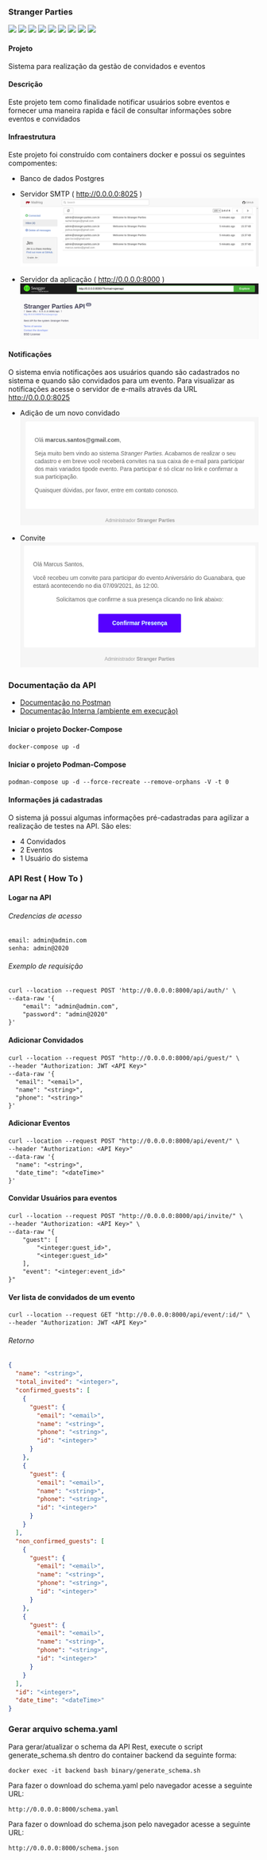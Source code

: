 ### Stranger Parties
![](https://img.shields.io/badge/Django-3.2.4-darklime)
![](https://img.shields.io/badge/DjangoRestFramework-3.12.4-silver)
![](https://img.shields.io/badge/Python-3.9-cyan)
![](https://img.shields.io/badge/Postgres-12-blue)
![](https://img.shields.io/badge/Docker-Podman-purple)
![](https://img.shields.io/badge/Flake8-*-gold)
![](https://img.shields.io/badge/Bandit-*-gold)
![](https://img.shields.io/badge/Black-*-gold)
![](https://img.shields.io/badge/PreCommit-*-gold)

#### Projeto
Sistema para realização da gestão de convidados e eventos

#### Descrição
Este projeto tem como finalidade notificar usuários sobre eventos e fornecer
uma maneira rapida e fácil de consultar informações sobre eventos e convidados

#### Infraestrutura
Este projeto foi construído com containers docker e possui os seguintes compomentes:

- Banco de dados Postgres
- Servidor SMTP ( http://0.0.0.0:8025 )<br>
  ![smtp.png](smtp.png)

- Servidor da aplicação ( http://0.0.0.0:8000 )<br>
![backend-doc.png](backend-doc.png)

#### Notificações
O sistema envia notificações aos usuários quando são cadastrados no sistema e quando
são convidados para um evento. Para visualizar as notificações acesse o servidor de e-mails
através da URL http://0.0.0.0:8025

- Adição de um novo convidado<br>
  ![img.png](new_guest.png)


- Convite<br>
  ![img.png](invite.png)

### Documentação da API
- [Documentação no Postman](https://documenter.postman.com/preview/1606400-f79aa54a-87ca-45b7-8a71-a378d473545d?environment=&versionTag=latest&apiName=CURRENT&version=latest&documentationLayout=classic-double-column&right-sidebar=303030&top-bar=FFFFFF&highlight=EF5B25)
- [Documentação Interna (ambiente em execução)](http://0.0.0.0:8000)

#### Iniciar o projeto Docker-Compose
```shell
docker-compose up -d
```

#### Iniciar o projeto Podman-Compose
```shell
podman-compose up -d --force-recreate --remove-orphans -V -t 0
```

#### Informações já cadastradas

O sistema já possui algumas informações pré-cadastradas para agilizar
a realização de testes na API. São eles:

- 4 Convidados
- 2 Eventos
- 1 Usuário do sistema

### API Rest ( How To )

#### Logar na API

###### Credencias de acesso
```shell
email: admin@admin.com
senha: admin@2020
```
###### Exemplo de requisição
```shell
curl --location --request POST 'http://0.0.0.0:8000/api/auth/' \
--data-raw '{
    "email": "admin@admin.com",
    "password": "admin@2020"
}'
```

#### Adicionar Convidados
```shell
curl --location --request POST "http://0.0.0.0:8000/api/guest/" \
--header "Authorization: JWT <API Key>"
--data-raw '{
  "email": "<email>",
  "name": "<string>",
  "phone": "<string>"
}'
```
#### Adicionar Eventos
```shell
curl --location --request POST "http://0.0.0.0:8000/api/event/" \
--header "Authorization: <API Key>"
--data-raw '{
  "name": "<string>",
  "date_time": "<dateTime>"
}'
```
#### Convidar Usuários para eventos
```shell
curl --location --request POST "http://0.0.0.0:8000/api/invite/" \
--header "Authorization: <API Key>" \
--data-raw "{
    "guest": [
        "<integer:guest_id>",
        "<integer:guest_id>"
    ],
    "event": "<integer:event_id>"
}"
```
#### Ver lista de convidados de um evento
```shell
curl --location --request GET "http://0.0.0.0:8000/api/event/:id/" \
--header "Authorization: JWT <API Key>"
```
###### Retorno
```json
{
  "name": "<string>",
  "total_invited": "<integer>",
  "confirmed_guests": [
    {
      "guest": {
        "email": "<email>",
        "name": "<string>",
        "phone": "<string>",
        "id": "<integer>"
      }
    },
    {
      "guest": {
        "email": "<email>",
        "name": "<string>",
        "phone": "<string>",
        "id": "<integer>"
      }
    }
  ],
  "non_confirmed_guests": [
    {
      "guest": {
        "email": "<email>",
        "name": "<string>",
        "phone": "<string>",
        "id": "<integer>"
      }
    },
    {
      "guest": {
        "email": "<email>",
        "name": "<string>",
        "phone": "<string>",
        "id": "<integer>"
      }
    }
  ],
  "id": "<integer>",
  "date_time": "<dateTime>"
}
```

### Gerar arquivo schema.yaml
Para gerar/atualizar o schema da API Rest, execute o script generate_schema.sh
dentro do container backend da seguinte forma:
```shell
docker exec -it backend bash binary/generate_schema.sh
```

Para fazer o download do schema.yaml pelo navegador acesse a seguinte URL:
```shell
http://0.0.0.0:8000/schema.yaml
```

Para fazer o download do schema.json pelo navegador acesse a seguinte URL:
```shell
http://0.0.0.0:8000/schema.json
```
